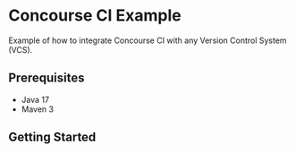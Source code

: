 
# Concourse CI Example

Example of how to integrate Concourse CI with any Version Control System (VCS).

## Prerequisites

- Java 17
- Maven 3

## Getting Started
